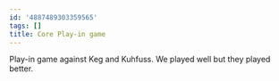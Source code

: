 ```yaml
---
id: '4887489303359565'
tags: []
title: Core Play-in game
---
```


Play-in game against Keg and Kuhfuss. We played well but they played better. 
